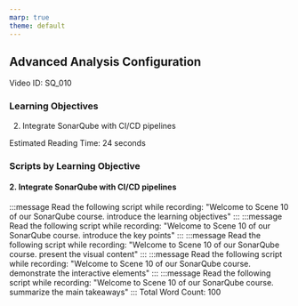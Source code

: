 ```yaml
---
marp: true
theme: default
---
```


## Advanced Analysis Configuration
Video ID: SQ_010

### Learning Objectives
2. Integrate SonarQube with CI/CD pipelines

Estimated Reading Time: 24 seconds

### Scripts by Learning Objective

#### 2. Integrate SonarQube with CI/CD pipelines

:::message
Read the following script while recording:
"Welcome to Scene 10 of our SonarQube course. introduce the learning objectives"
:::
:::message
Read the following script while recording:
"Welcome to Scene 10 of our SonarQube course. introduce the key points"
:::
:::message
Read the following script while recording:
"Welcome to Scene 10 of our SonarQube course. present the visual content"
:::
:::message
Read the following script while recording:
"Welcome to Scene 10 of our SonarQube course. demonstrate the interactive elements"
:::
:::message
Read the following script while recording:
"Welcome to Scene 10 of our SonarQube course. summarize the main takeaways"
:::
Total Word Count: 100

